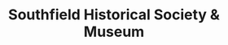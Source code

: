 ---
layout: repo
title: "Southfield Historical Society & Museum"
id: 4280
permalink: repos/4280/
---